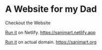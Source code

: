 # A Website for my Dad

Checkout the Website

[Run it](https://sanimart.netlify.app/) on Netlify. https://sanimart.netlify.app

[Run it](https://sanimart.org/) on actual domain. https://sanimart.org
